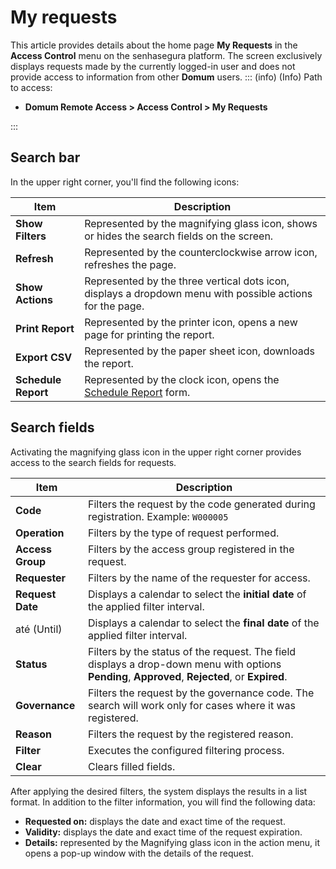 # My requests

This article provides details about the home page **My Requests** in the **Access Control** menu on the senhasegura platform. The screen exclusively displays requests made by the currently logged-in user and does not provide access to information from other **Domum** users.
::: (info) (Info)
Path to access:

* **Domum Remote Access > Access Control > My Requests**

:::
## Search bar

In the upper right corner, you'll find the following icons:

| Item          | Description                                                         |
|---------------|---------------------------------------------------------------------|
| **Show Filters**  | Represented by the magnifying glass icon, shows or hides the search fields on the screen. |
| **Refresh**       | Represented by the counterclockwise arrow icon, refreshes the page.  |
| **Show Actions**  | Represented by the three vertical dots icon, displays a dropdown menu with possible actions for the page. |
| **Print Report**  | Represented by the printer icon, opens a new page for printing the report. |
| **Export CSV**    | Represented by the paper sheet icon, downloads the report.           |
| **Schedule Report** | Represented by the clock icon, opens the [Schedule Report](/v3-32/docs/general-information-how-to-issue-download-and-schedule-device-reports) form.       |


## Search fields

Activating the magnifying glass icon in the upper right corner provides access to the search fields for requests.

| Item | Description |
|------|-------------|
| **Code** | Filters the request by the code generated during registration. Example: `W000005` |
| **Operation** | Filters by the type of request performed. |
| **Access Group** | Filters by the access group registered in the request. |
| **Requester** | Filters by the name of the requester for access. |
| **Request Date** | Displays a calendar to select the **initial date** of the applied filter interval. |
| até (Until) | Displays a calendar to select the **final date** of the applied filter interval. |
| **Status** | Filters by the status of the request. The field displays a drop-down menu with options **Pending**, **Approved**, **Rejected**, or **Expired**. |
| **Governance** | Filters the request by the governance code. The search will work only for cases where it was registered. |
| **Reason** | Filters the request by the registered reason. |
| **Filter**| Executes the configured filtering process.
| **Clear**| Clears filled fields.


After applying the desired filters, the system displays the results in a list format. In addition to the filter information, you will find the following data:

- **Requested on:** displays the date and exact time of the request.
- **Validity:** displays the date and exact time of the request expiration.
- **Details:** represented by the Magnifying glass icon in the action menu, it opens a pop-up window with the details of the request.
